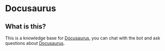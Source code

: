 # Docusaurus

## What is this?


This is a knowledge base for [Docusaurus](https://docusaurus.io/docs), you can chat with the bot and ask questions about [Docusaurus](https://docusaurus.io/docs). 